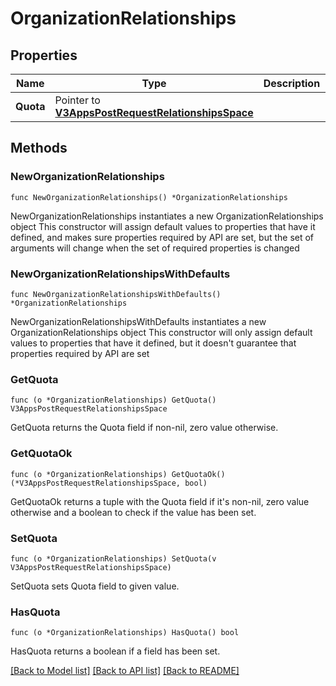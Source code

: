 # OrganizationRelationships

## Properties

Name | Type | Description | Notes
------------ | ------------- | ------------- | -------------
**Quota** | Pointer to [**V3AppsPostRequestRelationshipsSpace**](V3AppsPostRequestRelationshipsSpace.md) |  | [optional] 

## Methods

### NewOrganizationRelationships

`func NewOrganizationRelationships() *OrganizationRelationships`

NewOrganizationRelationships instantiates a new OrganizationRelationships object
This constructor will assign default values to properties that have it defined,
and makes sure properties required by API are set, but the set of arguments
will change when the set of required properties is changed

### NewOrganizationRelationshipsWithDefaults

`func NewOrganizationRelationshipsWithDefaults() *OrganizationRelationships`

NewOrganizationRelationshipsWithDefaults instantiates a new OrganizationRelationships object
This constructor will only assign default values to properties that have it defined,
but it doesn't guarantee that properties required by API are set

### GetQuota

`func (o *OrganizationRelationships) GetQuota() V3AppsPostRequestRelationshipsSpace`

GetQuota returns the Quota field if non-nil, zero value otherwise.

### GetQuotaOk

`func (o *OrganizationRelationships) GetQuotaOk() (*V3AppsPostRequestRelationshipsSpace, bool)`

GetQuotaOk returns a tuple with the Quota field if it's non-nil, zero value otherwise
and a boolean to check if the value has been set.

### SetQuota

`func (o *OrganizationRelationships) SetQuota(v V3AppsPostRequestRelationshipsSpace)`

SetQuota sets Quota field to given value.

### HasQuota

`func (o *OrganizationRelationships) HasQuota() bool`

HasQuota returns a boolean if a field has been set.


[[Back to Model list]](../README.md#documentation-for-models) [[Back to API list]](../README.md#documentation-for-api-endpoints) [[Back to README]](../README.md)


